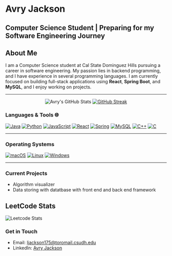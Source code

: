 
# Avry Jackson
**Computer Science Student | Preparing for my Software Engineering Journey**
---
## About Me

I am a Computer Science student at Cal State Dominguez Hills pursuing a career in software engineering. My passion lies in backend programming, and I have experience in several programming languages.
I am currently focused on building full-stack applications using **React**, **Spring Boot**, and **MySQL**, and I enjoy working on projects.

---

<div align="center">
  <img src="https://github-readme-stats.vercel.app/api?username=avryjacksoncom&show_icons=true&theme=tokyonight" alt="Avry's GitHub Stats">
  <a href="https://git.io/streak-stats"><img src="https://github-readme-streak-stats-six-mocha.vercel.app?user=avryjacksoncom&theme=tokyonight" alt="GitHub Streak" /></a>
</div>


### Languages & Tools 🌐
[![Java](https://img.shields.io/badge/Java-ED8B00?style=for-the-badge&logo=java&logoColor=white)](https://github.com/avryjacksoncom)
[![Python](https://img.shields.io/badge/Python-3776AB?style=for-the-badge&logo=python&logoColor=white)](https://github.com/avryjacksoncom)
[![JavaScript](https://img.shields.io/badge/JavaScript-323330?style=for-the-badge&logo=javascript&logoColor=F7DF1E)](https://github.com/avryjacksoncom)
[![React](https://img.shields.io/badge/React-20232A?style=for-the-badge&logo=react&logoColor=61DAFB)](https://github.com/avryjacksoncom)
[![Spring](https://img.shields.io/badge/Spring-6DB33F?style=for-the-badge&logo=spring&logoColor=white)](https://github.com/avryjacksoncom)
[![MySQL](https://img.shields.io/badge/MySQL-00000F?style=for-the-badge&logo=mysql&logoColor=white)](https://github.com/avryjacksoncom)
[![C++](https://img.shields.io/badge/c++-%2300599C.svg?style=for-the-badge&logo=c%2B%2B&logoColor=white)](https://github.com/avryjacksoncom)
[![C](https://img.shields.io/badge/c-%2300599C.svg?style=for-the-badge&logo=c&logoColor=white)](https://github.com/avryjacksoncom)

---
### Operating Systems
[![macOS](https://img.shields.io/badge/mac%20os-000000?style=for-the-badge&logo=apple&logoColor=white)](https://github.com/avryjacksoncom)
[![Linux](https://img.shields.io/badge/Linux-FCC624?style=for-the-badge&logo=linux&logoColor=black)](https://github.com/avryjacksoncom)
[![Windows](https://img.shields.io/badge/Windows-0078D6?style=for-the-badge&logo=windows&logoColor=white)](https://github.com/avryjacksoncom)

---


### Current Projects
- Algorithm visualizer
- Data storing with datatbase with front end and back end framework

## LeetCode Stats
![Leetcode Stats](https://leetcard.jacoblin.cool/avryjacksoncom)

### Get in Touch

- Email: ljackson175@toromail.csudh.edu
- LinkedIn: [Avry Jackson](https://www.linkedin.com/in/avry-jackson-886529265/)
